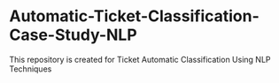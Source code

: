 # Automatic-Ticket-Classification-Case-Study-NLP
This repository is created for Ticket Automatic Classification Using NLP Techniques
